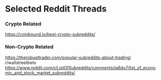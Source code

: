 # Selected Reddit Threads

### Crypto Related
https://coinbound.io/best-crypto-subreddits/

### Non-Crypto Related
https://therobusttrader.com/popular-subreddits-about-trading/
r/wallstreetbets
https://www.reddit.com/r/ListOfSubreddits/comments/ja8du7/list_of_economic_and_stock_market_subreddits/